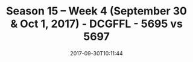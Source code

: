 ---
title: Season 15 – Week 4 (September 30 & Oct 1, 2017) - DCGFFL - 5695 vs 5697
teams_score:
- team: 5695
  score: 33
- team: 5697
  score: 25
mvp: Cameron Burrell, Nikki Kasparek
game-ball: Eduardo Guerra, Dan Shaver
sportsperson: Steve Gong, Matt Townsend
season: 15
week: 4
date: '2017-09-30T10:11:44'
pageid: season-15-week-4-september-30-oct-1-2017-5695-vs-5697
---